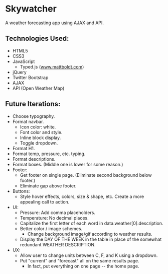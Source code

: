 # Skywatcher
A weather forecasting app using AJAX and API.

## Technologies Used:
- HTML5
- CSS3
- JavaScript
  - Typed.js (www.mattboldt.com)
- jQuery
- Twitter Bootstrap
- AJAX
- API (Open Weather Map)

## Future Iterations:
- Choose typography.
- Format navbar.
  - Icon color: white.
  - Font color and style.
  - Inline block display.
  - Toggle dropdown.
- Format H1.
- Format temp, pressure, etc. typing.
- Format descriptions.
- Format boxes. (Middle one is lower for some reason.)
- Footer:
  - Get footer on single page. (Eliminate second background below footer.)
  - Eliminate gap above footer.
- Buttons:
  - Style hover effects, colors, size & shape, etc. Create a more appealing call to action.
- UI:
  - Pressure: Add comma placeholders.
  - Temperature: No decimal places.
  - Capitalize the first letter of each word in data.weather[0].description.
  - Better color / image schemes.
    - Change background image/gif according to weather results.
  - Display the DAY OF THE WEEK in the table in place of the somewhat redundant WEATHER DESCRIPTION.
- UX:
  - Allow user to change units between C, F, and K using a dropdown.
  - Put "current" and "forecast" all on the same results page.
    - In fact, put everything on one page -- the home page.
